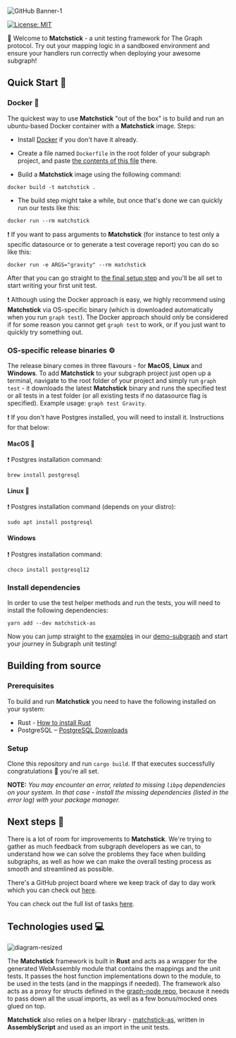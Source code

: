 ![GitHub Banner-1](https://user-images.githubusercontent.com/32264020/128688825-29841c79-976a-428d-b5f0-0743739fc075.png)

[![License: MIT](https://img.shields.io/badge/License-MIT-yellow.svg)](https://opensource.org/licenses/MIT)

👋 Welcome to **Matchstick** - a unit testing framework for The Graph protocol. Try out your mapping logic in a sandboxed environment and ensure your handlers run correctly when deploying your awesome subgraph!

## Quick Start 🚀
### Docker 🐳
The quickest way to use **Matchstick** "out of the box" is to build and run an ubuntu-based Docker container with a **Matchstick** image. Steps:

- Install [Docker](https://docs.docker.com/get-docker/) if you don't have it already. 

- Create a file named `Dockerfile` in the root folder of your subgraph project, and paste [the contents of this file](https://github.com/LimeChain/demo-subgraph/blob/main/Dockerfile) there.

- Build a **Matchstick** image using the following command:
```
docker build -t matchstick .
```

 - The build step might take a while, but once that's done we can quickly run our tests like this:
```
docker run --rm matchstick
```

❗ If you want to pass arguments to **Matchstick** (for instance to test only a specific datasource or to generate a test coverage report) you can do so like this:
```
docker run -e ARGS="gravity" --rm matchstick
```

After that you can go straight to [the final setup step](https://github.com/LimeChain/matchstick/tree/dockerize#install-dependencies) and you'll be all set to start writing your first unit test.

❗ Although using the Docker approach is easy, we highly recommend using **Matchstick** via OS-specific binary (which is downloaded automatically when you run `graph test`). The Docker approach should only be considered if for some reason you cannot get `graph test` to work, or if you just want to quickly try something out.

### OS-specific release binaries ⚙️
The release binary comes in three flavours - for **МacOS**, **Linux** and **Windows**. To add **Matchstick** to your subgraph project just open up a terminal, navigate to the root folder of your project and simply run `graph test` - it downloads the latest **Matchstick** binary and runs the specified test or all tests in a test folder (or all existing tests if no datasource flag is specified). Example usage: `graph test Gravity`.

❗ If you don't have Postgres installed, you will need to install it. Instructions for that below:

#### MacOS 
❗ Postgres installation command:
```
brew install postgresql
```

#### Linux 🐧
❗ Postgres installation command (depends on your distro):
```
sudo apt install postgresql
```

#### Windows
❗ Postgres installation command:
```
choco install postgresql12
```

### Install dependencies
In order to use the test helper methods and run the tests, you will need to install the following dependencies:

```
yarn add --dev matchstick-as
```

Now you can jump straight to the [examples](https://github.com/LimeChain/demo-subgraph#readme "examples of tests") in our [demo-subgraph](https://github.com/LimeChain/demo-subgraph "demo-subgraph") and start your journey in Subgraph unit testing!

## Building from source
### Prerequisites
To build and run **Matchstick** you need to have the following installed on your system:

- Rust - [How to install Rust](https://www.rust-lang.org/en-US/install.html "How to install Rust")
- PostgreSQL – [PostgreSQL Downloads](https://www.postgresql.org/download/)

### Setup
Clone this repository and run `cargo build`. If that executes successfully congratulations 🎉 you're all set.

**NOTE:** *You may encounter an error, related to missing `libpq` dependencies on your system. In that case - install the missing dependencies (listed in the error log) with your package manager.*

## Next steps 🎯
There is a lot of room for improvements to **Matchstick**. We're trying to gather as much feedback from subgraph developers as we can, to understand how we can solve the problems they face when building subgraphs, as well as how we can make the overall testing process as smooth and streamlined as possible.

There's a GitHub project board where we keep track of day to day work which you can check out [here](https://github.com/LimeChain/matchstick/projects/1 "here").

You can check out the full list of tasks [here](https://github.com/LimeChain/matchstick/projects/2).

## Technologies used 💻
![diagram-resized](https://user-images.githubusercontent.com/32264020/128724602-81699397-1bb9-4e54-94f5-bb0f40c2a38b.jpg)

The **Matchstick** framework is built in **Rust** and acts as a wrapper for the generated WebAssembly module that contains the mappings and the unit tests. It passes the host function implementations down to the module, to be used in the tests (and in the mappings if needed). The framework also acts as a proxy for structs defined in the [graph-node repo](https://github.com/graphprotocol/graph-node/tree/master/graph "graph-node repo"), because it needs to pass down all the usual imports, as well as a few bonus/mocked ones glued on top.

**Matchstick** also relies on a helper library - [matchstick-as](https://github.com/LimeChain/matchstick-as "matchstick-as"), written in **AssemblyScript** and used as an import in the unit tests.
